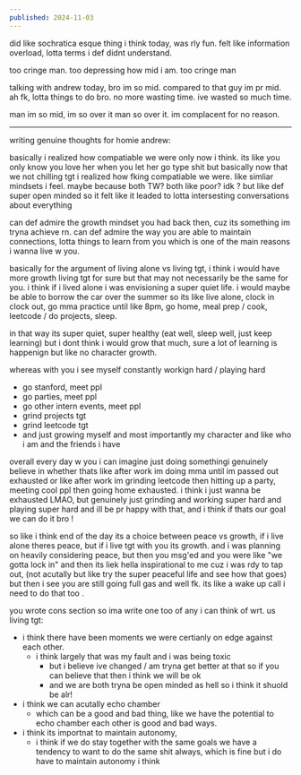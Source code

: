 ```yaml
---
published: 2024-11-03
---
```


did like sochratica esque thing i think today, was rly fun. felt like information overload, lotta terms i def didnt understand. 

too cringe man. too depressing how mid i am. too cringe man 

talking with andrew today, bro im so mid. compared to that guy im pr mid. ah fk, lotta things to do bro. no more wasting time. ive wasted so much time. 

man im so mid, im so over it man so over it. im complacent for no reason.


---

writing genuine thoughts for homie andrew:

basically i realized how compatiable we were only now i think. its like you only know you love her when you let her go type shit but basically now that we not chilling tgt i realized how fking compatiable we were. like simliar mindsets i feel. maybe because both TW? both like poor? idk ? but like def super open minded so it felt like it leaded to lotta intersesting conversations about everything

can def admire the growth mindset you had back then, cuz its something im tryna achieve rn. can def admire the way you are able to maintain connections, lotta things to learn from you which is one of the main reasons i wanna live w you. 

basically for the argument of living alone vs living tgt, i think i would have more growth living tgt for sure but that may not necessarily be the same for you. i think if i lived alone  i was envisioning a super quiet life. i would maybe be able to borrow the car over the summer so its like live alone, clock in clock out, go mma practice until like 8pm, go home, meal prep / cook, leetcode / do projects, sleep.

in that way its super quiet, super healthy (eat well, sleep well, just keep learning) but i dont think i would grow that much, sure a lot of learning is happenign but like no character growth. 

whereas with you i see myself constantly workign hard / playing hard
- go stanford, meet ppl
- go parties, meet ppl
- go other intern events, meet ppl
- grind projects tgt
- grind leetcode tgt
- and just growing myself and most importantly my character and like who i am and the friends i have

overall every day w you i can imagine just doing somethingi genuinely believe in whether thats like after work im doing mma until im passed out exhausted or like after work im grinding leetcode then hitting up a party, meeting cool ppl then going home exhausted. i think i just wanna be exhausted LMAO, but genuinely just grinding and working super hard and playing super hard and ill be pr happy with that, and i think if thats our goal we can do it bro !

so like i think end of the day its a choice between peace vs growth, if i live alone theres peace, but if i live tgt with you its growth. and i was planning on heavily considering peace, but then you msg'ed and you were like "we gotta lock in" and then its liek hella inspirational to me cuz i was rdy to tap out, (not acutally but like try the super peaceful life and see how that goes) but then i see you are still going full gas and well fk. its like a wake up call i need to do that too .

you wrote cons section so ima write one too of any i can think of wrt. us living tgt:
- i think there have been moments we were certianly on edge against each other.
	- i think largely that was my fault and i was being toxic
		- but i believe ive changed / am tryna get better at that so if you can believe that then i think we will be ok 
		- and we are both tryna be open minded as hell so i think it shuold be alr!
- i think we can acutally echo chamber
	- which can be a good and bad thing, like we have the potential to echo chamber each other is good and bad ways.
- i think its importnat to maintain autonomy, 
	- i think if we do stay together with the same goals we have a tendency to want to do the same shit always, which is fine but i do have to maintain autonomy i think